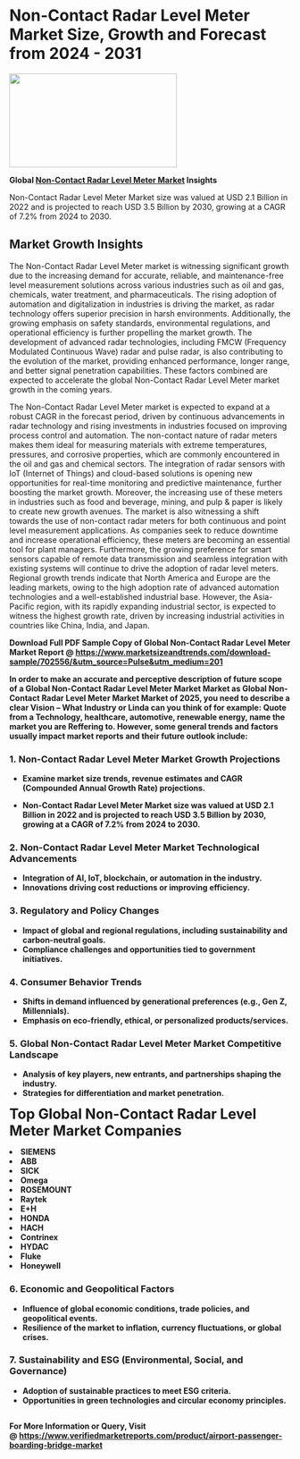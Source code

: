 <H1>Non-Contact Radar Level Meter Market Size, Growth and Forecast from 2024 - 2031</H1><img class="aligncenter size-medium wp-image-584254" src="https://thirdeyenews.in/wp-content/uploads/2024/09/Global-Market-Research-300x168.jpeg" alt="" width="300" height="168" /><p><strong>Global&nbsp;<a href="https://www.marketsizeandtrends.com/download-sample/702556/&amp;utm_source=Pulse&amp;utm_medium=201">Non-Contact Radar Level Meter Market</a> Insights</strong></p><p>Non-Contact Radar Level Meter Market size was valued at USD 2.1 Billion in 2022 and is projected to reach USD 3.5 Billion by 2030, growing at a CAGR of 7.2% from 2024 to 2030.</p><p><h2>Market Growth Insights</h2> <p>The Non-Contact Radar Level Meter market is witnessing significant growth due to the increasing demand for accurate, reliable, and maintenance-free level measurement solutions across various industries such as oil and gas, chemicals, water treatment, and pharmaceuticals. The rising adoption of automation and digitalization in industries is driving the market, as radar technology offers superior precision in harsh environments. Additionally, the growing emphasis on safety standards, environmental regulations, and operational efficiency is further propelling the market growth. The development of advanced radar technologies, including FMCW (Frequency Modulated Continuous Wave) radar and pulse radar, is also contributing to the evolution of the market, providing enhanced performance, longer range, and better signal penetration capabilities. These factors combined are expected to accelerate the global Non-Contact Radar Level Meter market growth in the coming years.</p> <p><strong></strong></p> <p>The Non-Contact Radar Level Meter market is expected to expand at a robust CAGR in the forecast period, driven by continuous advancements in radar technology and rising investments in industries focused on improving process control and automation. The non-contact nature of radar meters makes them ideal for measuring materials with extreme temperatures, pressures, and corrosive properties, which are commonly encountered in the oil and gas and chemical sectors. The integration of radar sensors with IoT (Internet of Things) and cloud-based solutions is opening new opportunities for real-time monitoring and predictive maintenance, further boosting the market growth. Moreover, the increasing use of these meters in industries such as food and beverage, mining, and pulp & paper is likely to create new growth avenues. The market is also witnessing a shift towards the use of non-contact radar meters for both continuous and point level measurement applications. As companies seek to reduce downtime and increase operational efficiency, these meters are becoming an essential tool for plant managers. Furthermore, the growing preference for smart sensors capable of remote data transmission and seamless integration with existing systems will continue to drive the adoption of radar level meters. Regional growth trends indicate that North America and Europe are the leading markets, owing to the high adoption rate of advanced automation technologies and a well-established industrial base. However, the Asia-Pacific region, with its rapidly expanding industrial sector, is expected to witness the highest growth rate, driven by increasing industrial activities in countries like China, India, and Japan. <p><strong></p><p><span class=""><strong>Download Full PDF Sample Copy of Global Non-Contact Radar Level Meter Market Report</strong> @ <a href="https://www.marketsizeandtrends.com/download-sample/702556/&amp;utm_source=Pulse&amp;utm_medium=201" target="_blank">https://www.marketsizeandtrends.com/download-sample/702556/&amp;utm_source=Pulse&amp;utm_medium=201</a></span></p><p>In order to make an accurate and perceptive description of future scope of a Global&nbsp;Non-Contact Radar Level Meter Market Market as Global&nbsp;Non-Contact Radar Level Meter Market Market of 2025, you need to describe a clear Vision &ndash; What Industry or Linda can you think of for example: Quote from a Technology, healthcare, automotive, renewable energy, name the market you are Reffering to. However, some general trends and factors usually impact market reports and their future outlook include:</p><h3>1.&nbsp;<strong>Non-Contact Radar Level Meter Market Growth Projections</strong></h3><ul><li>Examine market size trends, revenue estimates and CAGR (Compounded Annual Growth Rate) projections.</li><li><p>Non-Contact Radar Level Meter Market size was valued at USD 2.1 Billion in 2022 and is projected to reach USD 3.5 Billion by 2030, growing at a CAGR of 7.2% from 2024 to 2030.</p></li></ul><h3>2.&nbsp;<strong>Non-Contact Radar Level Meter Market Technological Advancements</strong></h3><ul><li>Integration of AI, IoT, blockchain, or automation in the industry.</li><li>Innovations driving cost reductions or improving efficiency.</li></ul><h3>3.&nbsp;<strong>Regulatory and Policy Changes</strong></h3><ul><li>Impact of global and regional regulations, including sustainability and carbon-neutral goals.</li><li>Compliance challenges and opportunities tied to government initiatives.</li></ul><h3>4.&nbsp;<strong>Consumer Behavior Trends</strong></h3><ul><li>Shifts in demand influenced by generational preferences (e.g., Gen Z, Millennials).</li><li>Emphasis on eco-friendly, ethical, or personalized products/services.</li></ul><h3>5.&nbsp;<strong>Global Non-Contact Radar Level Meter Market Competitive Landscape</strong></h3><ul><li>Analysis of key players, new entrants, and partnerships shaping the industry.</li><li>Strategies for differentiation and market penetration.</li></ul><p data-pm-slice="1 1 []"><span style="color: inherit; font-family: inherit; font-size: 25px;">Top Global Non-Contact Radar Level Meter Market Companies</span></p><div class="" data-test-id=""><p><li>SIEMENS</li><li> ABB</li><li> SICK</li><li> Omega</li><li> ROSEMOUNT</li><li> Raytek</li><li> E+H</li><li> HONDA</li><li> HACH</li><li> Contrinex</li><li> HYDAC</li><li> Fluke</li><li> Honeywell</li></p></div><h3>6.&nbsp;<strong>Economic and Geopolitical Factors</strong></h3><ul><li>Influence of global economic conditions, trade policies, and geopolitical events.</li><li>Resilience of the market to inflation, currency fluctuations, or global crises.</li></ul><h3>7.&nbsp;<strong>Sustainability and ESG (Environmental, Social, and Governance)</strong></h3><ul><li>Adoption of sustainable practices to meet ESG criteria.</li><li>Opportunities in green technologies and circular economy principles.</li></ul><h2><strong style="font-size: 14px;">For More Information or Query, Visit @&nbsp;</strong><a style="background-color: #ffffff; font-size: 14px;" href="https://www.marketsizeandtrends.com/report/non-contact-radar-level-meter-market/" target="_blank">https://www.verifiedmarketreports.com/product/airport-passenger-boarding-bridge-market</a></h2>
